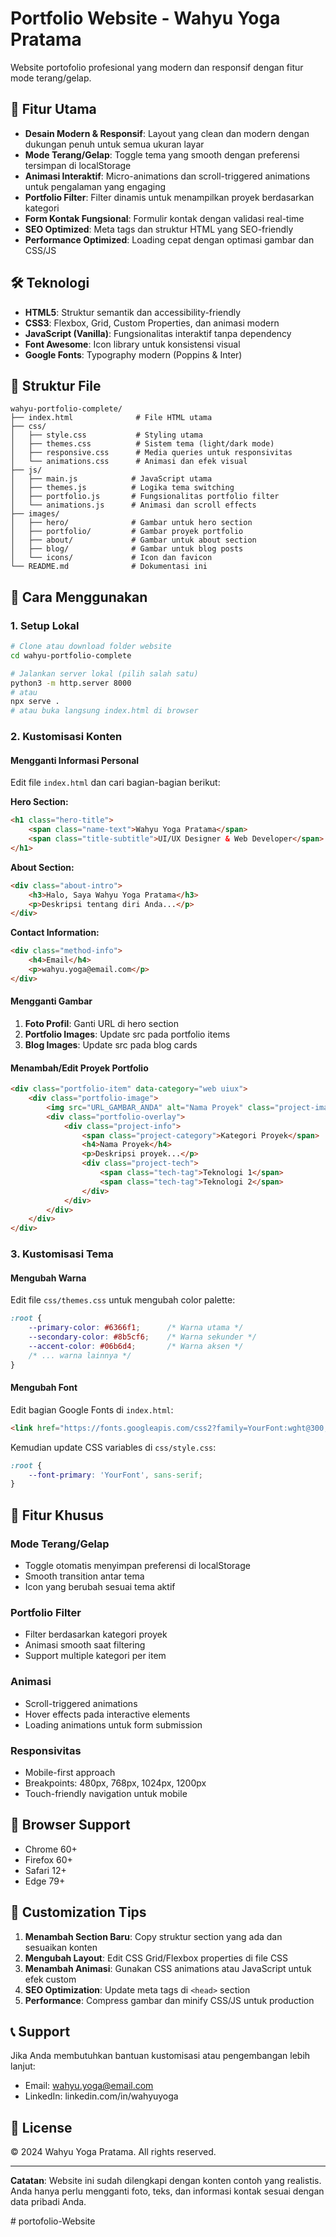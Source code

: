 # Portfolio Website - Wahyu Yoga Pratama

Website portofolio profesional yang modern dan responsif dengan fitur mode terang/gelap.

## 🎨 Fitur Utama

- **Desain Modern & Responsif**: Layout yang clean dan modern dengan dukungan penuh untuk semua ukuran layar
- **Mode Terang/Gelap**: Toggle tema yang smooth dengan preferensi tersimpan di localStorage
- **Animasi Interaktif**: Micro-animations dan scroll-triggered animations untuk pengalaman yang engaging
- **Portfolio Filter**: Filter dinamis untuk menampilkan proyek berdasarkan kategori
- **Form Kontak Fungsional**: Formulir kontak dengan validasi real-time
- **SEO Optimized**: Meta tags dan struktur HTML yang SEO-friendly
- **Performance Optimized**: Loading cepat dengan optimasi gambar dan CSS/JS

## 🛠️ Teknologi

- **HTML5**: Struktur semantik dan accessibility-friendly
- **CSS3**: Flexbox, Grid, Custom Properties, dan animasi modern
- **JavaScript (Vanilla)**: Fungsionalitas interaktif tanpa dependency
- **Font Awesome**: Icon library untuk konsistensi visual
- **Google Fonts**: Typography modern (Poppins & Inter)

## 📁 Struktur File

```
wahyu-portfolio-complete/
├── index.html              # File HTML utama
├── css/
│   ├── style.css           # Styling utama
│   ├── themes.css          # Sistem tema (light/dark mode)
│   ├── responsive.css      # Media queries untuk responsivitas
│   └── animations.css      # Animasi dan efek visual
├── js/
│   ├── main.js            # JavaScript utama
│   ├── themes.js          # Logika tema switching
│   ├── portfolio.js       # Fungsionalitas portfolio filter
│   └── animations.js      # Animasi dan scroll effects
├── images/
│   ├── hero/              # Gambar untuk hero section
│   ├── portfolio/         # Gambar proyek portfolio
│   ├── about/             # Gambar untuk about section
│   ├── blog/              # Gambar untuk blog posts
│   └── icons/             # Icon dan favicon
└── README.md              # Dokumentasi ini
```

## 🚀 Cara Menggunakan

### 1. Setup Lokal
```bash
# Clone atau download folder website
cd wahyu-portfolio-complete

# Jalankan server lokal (pilih salah satu)
python3 -m http.server 8000
# atau
npx serve .
# atau buka langsung index.html di browser
```

### 2. Kustomisasi Konten

#### Mengganti Informasi Personal
Edit file `index.html` dan cari bagian-bagian berikut:

**Hero Section:**
```html
<h1 class="hero-title">
    <span class="name-text">Wahyu Yoga Pratama</span>
    <span class="title-subtitle">UI/UX Designer & Web Developer</span>
</h1>
```

**About Section:**
```html
<div class="about-intro">
    <h3>Halo, Saya Wahyu Yoga Pratama</h3>
    <p>Deskripsi tentang diri Anda...</p>
</div>
```

**Contact Information:**
```html
<div class="method-info">
    <h4>Email</h4>
    <p>wahyu.yoga@email.com</p>
</div>
```

#### Mengganti Gambar
1. **Foto Profil**: Ganti URL di hero section
2. **Portfolio Images**: Update src pada portfolio items
3. **Blog Images**: Update src pada blog cards

#### Menambah/Edit Proyek Portfolio
```html
<div class="portfolio-item" data-category="web uiux">
    <div class="portfolio-image">
        <img src="URL_GAMBAR_ANDA" alt="Nama Proyek" class="project-image">
        <div class="portfolio-overlay">
            <div class="project-info">
                <span class="project-category">Kategori Proyek</span>
                <h4>Nama Proyek</h4>
                <p>Deskripsi proyek...</p>
                <div class="project-tech">
                    <span class="tech-tag">Teknologi 1</span>
                    <span class="tech-tag">Teknologi 2</span>
                </div>
            </div>
        </div>
    </div>
</div>
```

### 3. Kustomisasi Tema

#### Mengubah Warna
Edit file `css/themes.css` untuk mengubah color palette:

```css
:root {
    --primary-color: #6366f1;      /* Warna utama */
    --secondary-color: #8b5cf6;    /* Warna sekunder */
    --accent-color: #06b6d4;       /* Warna aksen */
    /* ... warna lainnya */
}
```

#### Mengubah Font
Edit bagian Google Fonts di `index.html`:
```html
<link href="https://fonts.googleapis.com/css2?family=YourFont:wght@300;400;500;600;700&display=swap" rel="stylesheet">
```

Kemudian update CSS variables di `css/style.css`:
```css
:root {
    --font-primary: 'YourFont', sans-serif;
}
```

## 🎯 Fitur Khusus

### Mode Terang/Gelap
- Toggle otomatis menyimpan preferensi di localStorage
- Smooth transition antar tema
- Icon yang berubah sesuai tema aktif

### Portfolio Filter
- Filter berdasarkan kategori proyek
- Animasi smooth saat filtering
- Support multiple kategori per item

### Animasi
- Scroll-triggered animations
- Hover effects pada interactive elements
- Loading animations untuk form submission

### Responsivitas
- Mobile-first approach
- Breakpoints: 480px, 768px, 1024px, 1200px
- Touch-friendly navigation untuk mobile

## 📱 Browser Support

- Chrome 60+
- Firefox 60+
- Safari 12+
- Edge 79+

## 🔧 Customization Tips

1. **Menambah Section Baru**: Copy struktur section yang ada dan sesuaikan konten
2. **Mengubah Layout**: Edit CSS Grid/Flexbox properties di file CSS
3. **Menambah Animasi**: Gunakan CSS animations atau JavaScript untuk efek custom
4. **SEO Optimization**: Update meta tags di `<head>` section
5. **Performance**: Compress gambar dan minify CSS/JS untuk production

## 📞 Support

Jika Anda membutuhkan bantuan kustomisasi atau pengembangan lebih lanjut:
- Email: wahyu.yoga@email.com
- LinkedIn: linkedin.com/in/wahyuyoga

## 📄 License

© 2024 Wahyu Yoga Pratama. All rights reserved.

---

**Catatan**: Website ini sudah dilengkapi dengan konten contoh yang realistis. Anda hanya perlu mengganti foto, teks, dan informasi kontak sesuai dengan data pribadi Anda.

#   p o r t o f o l i o - W e b s i t e  
 